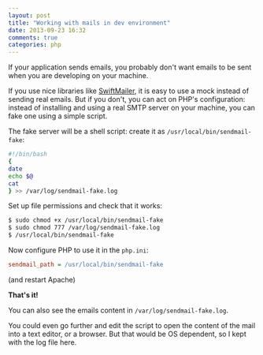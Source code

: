 ```yaml
---
layout: post
title: "Working with mails in dev environment"
date: 2013-09-23 16:32
comments: true
categories: php
---
```


If your application sends emails, you probably don't want emails to be sent when you are developing on your machine.

If you use nice libraries like [SwiftMailer](http://swiftmailer.org/), it is easy to use a mock instead of sending real emails.
But if you don't, you can act on PHP's configuration: instead of installing and using a real SMTP server on your machine, you can fake one using a simple script.

<!--more-->

The fake server will be a shell script: create it as `/usr/local/bin/sendmail-fake`:

```sh
#!/bin/bash
{
date
echo $@
cat
} >> /var/log/sendmail-fake.log
```

Set up file permissions and check that it works:

```sh
$ sudo chmod +x /usr/local/bin/sendmail-fake
$ sudo chmod 777 /var/log/sendmail-fake.log
$ /usr/local/bin/sendmail-fake
```

Now configure PHP to use it in the `php.ini`:

```ini
sendmail_path = /usr/local/bin/sendmail-fake
```

(and restart Apache)

**That's it!**

You can also see the emails content in `/var/log/sendmail-fake.log`.

You could even go further and edit the script to open the content of the mail into a text editor, or a browser. But that would be OS dependent, so I kept with the log file here.
